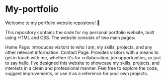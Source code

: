 # My-portfolio
Welcome to my portfolio website repository! 🚀

This repository contains the code for my personal portfolio website, built using HTML and CSS. The website consists of two main pages:

Home Page: Introduces visitors to who I am, my skills, projects, and any other relevant information.
Contact Page: Provides visitors with a means to get in touch with me, whether it's for collaboration, job opportunities, or just to say hello.
I've designed this website to showcase my skills, projects, and interests in a clean and professional manner. Feel free to explore the code, suggest improvements, or use it as a reference for your own projects.
